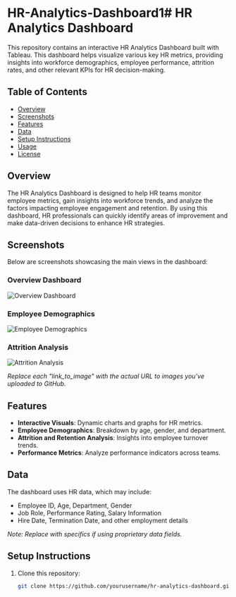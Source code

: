 # HR-Analytics-Dashboard1# HR Analytics Dashboard

This repository contains an interactive HR Analytics Dashboard built with Tableau. This dashboard helps visualize various key HR metrics, providing insights into workforce demographics, employee performance, attrition rates, and other relevant KPIs for HR decision-making.

## Table of Contents
- [Overview](#overview)
- [Screenshots](#screenshots)
- [Features](#features)
- [Data](#data)
- [Setup Instructions](#setup-instructions)
- [Usage](#usage)
- [License](#license)

## Overview
The HR Analytics Dashboard is designed to help HR teams monitor employee metrics, gain insights into workforce trends, and analyze the factors impacting employee engagement and retention. By using this dashboard, HR professionals can quickly identify areas of improvement and make data-driven decisions to enhance HR strategies.

## Screenshots
Below are screenshots showcasing the main views in the dashboard:

### Overview Dashboard
![Overview Dashboard](link_to_image_overview_dashboard.png)

### Employee Demographics
![Employee Demographics](link_to_image_employee_demographics.png)

### Attrition Analysis
![Attrition Analysis](link_to_image_attrition_analysis.png)

*Replace each "link_to_image" with the actual URL to images you've uploaded to GitHub.*

## Features
- **Interactive Visuals**: Dynamic charts and graphs for HR metrics.
- **Employee Demographics**: Breakdown by age, gender, and department.
- **Attrition and Retention Analysis**: Insights into employee turnover trends.
- **Performance Metrics**: Analyze performance indicators across teams.

## Data
The dashboard uses HR data, which may include:
- Employee ID, Age, Department, Gender
- Job Role, Performance Rating, Salary Information
- Hire Date, Termination Date, and other employment details

*Note: Replace with specifics if using proprietary data fields.*

## Setup Instructions
1. Clone this repository:
   ```bash
   git clone https://github.com/yourusername/hr-analytics-dashboard.git
